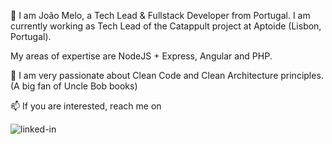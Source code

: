 👋 I am João Melo, a Tech Lead & Fullstack Developer from Portugal.
I am currently working as Tech Lead of the Catappult project at Aptoide (Lisbon, Portugal).

My areas of expertise are NodeJS + Express, Angular and PHP.

👀 I am very passionate about Clean Code and Clean Architecture principles. (A big fan of Uncle Bob books)

📫 If you are interested, reach me on 

[<img align="left" alt="linked-in" src="https://img.shields.io/badge/linkedin-%230077B5.svg?&style=for-the-badge&logo=linkedin&logoColor=white" />](https://www.linkedin.com/in/joao-miguel-melo)


<!---
joao-miguel-melo/joao-miguel-melo is a ✨ special ✨ repository because its `README.md` (this file) appears on your GitHub profile.
You can click the Preview link to take a look at your changes.
--->

